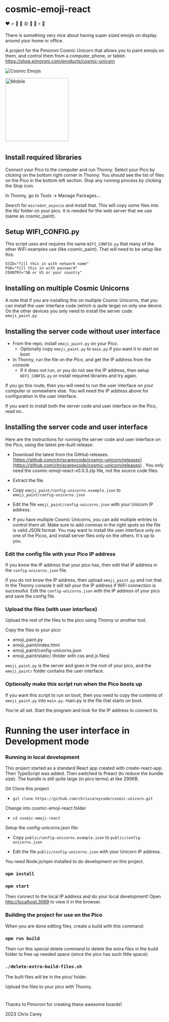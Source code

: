# cosmic-emoji-react

❤️ 🔥 🥰 🚀 😡 👾 🐢 ⚡️ 💸

There is something very nice about having super sized emojis on display around your home or office.

A project for the Pimoroni Cosmic Unicorn that allows you to paint emojis on them, and control them from a computer, phone, or tablet. https://shop.pimoroni.com/products/cosmic-unicorn

![Cosmic Emojis](https://chriscarey.com/images/pimoroni/unicorn/cosmic-emoji-1.jpeg "Cosmic Emojis")

<img src="https://chriscarey.com/images/pimoroni/unicorn/mobile.jpg" alt="Mobile" width="200"/>

#

## Install required libraries

Connect your Pico to the computer and run Thonny. Select your Pico by clicking on the bottom right corner in Thonny. You should see the list of files on the Pico in the bottom left section. Stop any running process by clicking the Stop icon.

In Thonny, go to Tools -> Manage Packages...

Search for `microdot_asyncio` and install that. This will copy some files into the lib/ folder on your pico. It is needed for the web server that we use (same as cosmic_paint).

## Setup WIFI_CONFIG.py

This script uses and requires the same `WIFI_CONFIG.py` that many of the other WiFi examples use (like cosmic_paint). That will need to be setup like this:
```
SSID="fill this in with network name"
PSK="fill this in with password"
COUNTRY="GB or US or your country"
```

## Installing on multiple Cosmic Unicorns

A note that if you are installing this on multiple Cosmic Unicorns, that you can install the user interface code (which is quite large) on only one device. On the other devices you only need to install the server code `emoji_paint.py`

## Installing the server code without user interface

- From the repo, install `emoji_paint.py` on your Pico.
    - Optionally copy `emoji_paint.py` to `main.py` if you want it to start on boot
- In Thonny, run the file on the Pico, and get the IP address from the console
    - If it does not run, or you do not see the IP address, then setup `WIFI_CONFIG.py` or install required libraries and try again.

If you go this route, then you will need to run the user interface on your computer or somewhere else. You will need the IP address above for configuration in the user interface.

If you want to install both the server code and user interface on the Pico, read on..

## Installing the server code and user interface

Here are the instructions for running the server code and user interface on the Pico, using the latest pre-built release:

-  Download the latest from the GitHub releases. [https://github.com/chriscareycode/cosmic-unicorn/releases](https://github.com/chriscareycode/cosmic-unicorn/releases) . You only need the cosmic-emoji-react-v0.0.3.zip file, not the source code files.

- Extract the file.

- Copy `emoji_paint/config-unicorns.example.json` to `emoji_paint/config-unicorns.json`

- Edit the file `emoji_paint/config-unicorns.json` with your Unicorn IP address.

- If you have multiple Cosmic Unicorns, you can add multiple entries to control them all. Make sure to add commas in the right spots so the file is valid JSON format. You may want to install the user interface only on one of the Picos, and install server files only on the others. It's up to you.

### Edit the config file with your Pico IP address

If you know the IP address that your pico has, then edit that IP address in the `config-unicorns.json` file.

If you do not know the IP address, then upload `emoji_paint.py` and run that. In the Thonny console it will tell your the IP address if WiFi connection is successful. Edit the `config-unicorns.json` with the IP address of your pico and save the config file.

### Upload the files (with user interface)

Upload the rest of the files to the pico using Thonny or another tool. 

Copy the files to your pico:
- emoji_paint.py
- emoji_paint/index.html
- emoji_paint/config-unicorns.json
- emoji_paint/static/ (folder with css and js files)

`emoji_paint.py` is the server and goes in the root of your pico, and the `emoji_paint/` folder contains the user interface.

### Optionally make this script run when the Pico boots up

If you want this script to run on boot, then you need to copy the contents of `emoji_paint.py` into `main.py`. main.py is the file that starts on boot.




You're all set. Start the program and look for the IP address to connect to.

#
# Running the user interface in Development mode


### Running in local development

This project started as a standard React app created with create-react-app. Then TypeScript was added. Then switched to Preact (to reduce the bundle size). The bundle is still quite large (in pico terms) at like 290KB.

Git Clone this project

- `git clone https://github.com/chriscareycode/cosmic-unicorn.git`

Change into cosmic-emoji-react folder

- `cd cosmic-emoji-react`

Setup the config-unicorns.json file:

- Copy `public/config-unicorns.example.json` to `public/config-unicorns.json`

- Edit the file `public/config-unicorns.json` with your Unicorn IP address.

You need Node.js/npm installed to do development on this project.

### `npm install`
### `npm start`

Then connect to the local IP address and do your local development! Open [http://localhost:3069](http://localhost:3069) to view it in the browser.

### Building the project for use on the Pico

When you are done editing files, create a build with this command:

### `npm run build`

Then run this special delete command to delete the extra files in the build folder to free up needed space (since the pico has such little space):

### `./delete-extra-build-files.sh`

The built files will be in the pico/ folder.

Upload the files to your pico with Thonny.

#

Thanks to Pimoroni for creating these awesome boards!

2023 Chris Carey